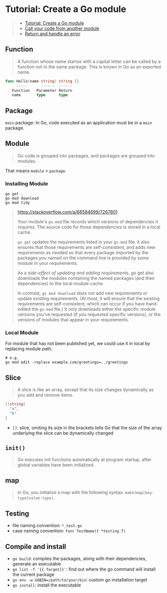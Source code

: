 # Tutorial: Create a Go module

> - [Tutorial: Create a Go module](https://golang.org/doc/tutorial/create-module)
> - [Call your code from another module](https://golang.org/doc/tutorial/call-module-code)
> - [Return and handle an error](https://golang.org/doc/tutorial/handle-errors)

## Function

> A function whose name startse with a capital letter can be called by a
> function not in the same package. This is known in Go as an exported name.

```go
func Hello(name string) string {}
     -----      ------  ------
   Function   Parameter Return
   name       type      type
```

## Package

`main` package: In Go, code executed as an application must be in a `main`
package.

## Module

> Go code is grouped into packages, and packages are grouped into modules.

That means `module` > `package`.

### Installing Module

```shell
go get .
go mod download
go mod tidy
```

> <https://stackoverflow.com/a/66584699/7267801>
>
> Your module's `go.mod` file records which versions of dependencies it
> requires. The source code for those dependencies is stored in a local cache.
>
> `go get` updates the requirements listed in your `go.mod` file. It also
> ensures that those requirements are self-consistent, and adds new
> requirements as needed so that every package imported by the packages you
> named on the command line is provided by some module in your requirements.
>
> As a *side-effect of updating and adding requirements*, go get also downloads
> the modules containing the named packages (and their dependencies) to the
> local module cache.
>
> In contrast, `go mod download` *does not* add new requirements or update
> existing requirements. (At most, it will ensure that the existing
> requirements are self-consistent, which can occur if you have hand-edited the
> `go.mod` file.) It only downloads either the specific module versions you've
> requested (if you requested specific versions), or the versions of modules
> that appear in your requirements.

### Local Module

For module that has not been published yet, we could use it in local by
replacing module path.

```shell
# e.g.
go mod edit -replace example.com/greetings=../greetings
```

## Slice

> A slice is like an array, except that its size changes dynamically as you
> add and remove items.

```go
[]string{
  "a",
  "b"
}
```

- `[]`: slice, omiting its size in the brackets tells Go that the size of the
  array underlying the slice can be dynamically changed

## `init()`

> Go executes init functions automatically at program startup, after global
> variables have been initialized.

## map

> In Go, you initialize a map with the following syntax:
> `make(map[key-type]value-type)`.

## Testing

- file naming convention: `*_test.go`
- case naming convention: `func TestName(t *testing.T)`

## Compile and install

- `go build`: compiles the packages, along with their dependencies, generate an
  executable
- `go list -f '{{.Target}}'`: find out where the go command will install the
  current package
- `go env -w GOBIN=/path/to/your/bin`: custom go installation target
- `go install`: install the executable

